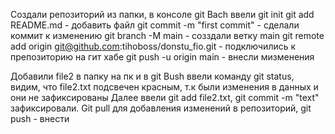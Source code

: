Создали репозиторий из папки, в консоле git Bach ввели
git init
git add README.md - добавить файл
git commit -m "first commit" - сделали коммит к изменению
git branch -M main - созздали ветку main
git remote add origin git@github.com:tihoboss/donstu_fio.git - подключились к препозиторию на гит хабе
git push -u origin main - внесли мизменения

Добавили file2 в папку на пк и в git Bush ввели команду git status, видим, что file2.txt подсвечен красным, т.к были изменения в данных и они не зафиксированы
Далее ввели git add file2.txt, git commit -m "text" зафиксировали. Git pull для добавления изменений в репозиторий, git push - внести

